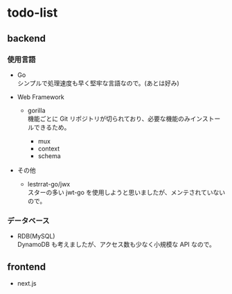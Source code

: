# todo-list

## backend

### 使用言語

- Go  
  シンプルで処理速度も早く堅牢な言語なので。(あとは好み)

- Web Framework

  - gorilla  
    機能ごとに Git リポジトリが切られており、必要な機能のみインストールできるため。

    - mux
    - context
    - schema

- その他
  - lestrrat-go/jwx  
    スターの多い jwt-go を使用しようと思いましたが、メンテされていないので。

### データベース

- RDB(MySQL)  
  DynamoDB も考えましたが、アクセス数も少なく小規模な API なので。

## frontend

- next.js
